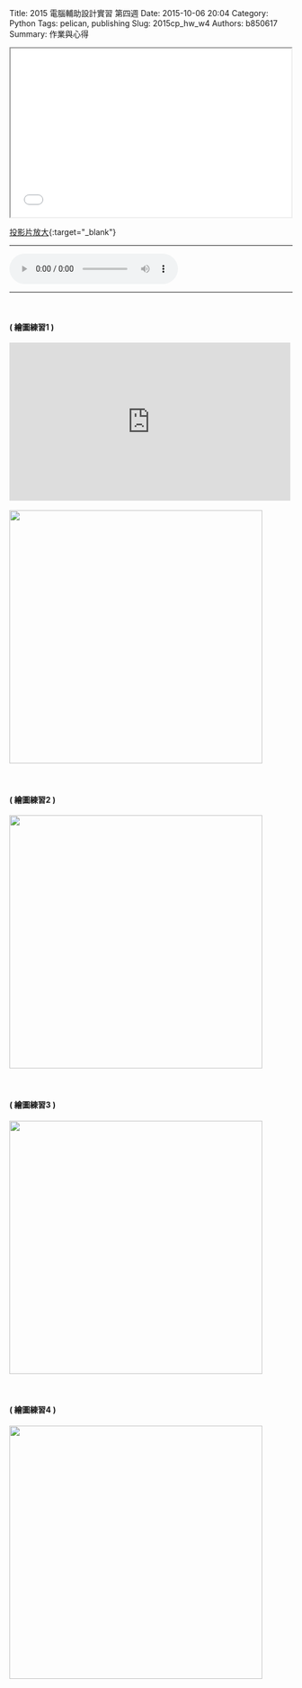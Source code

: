 Title: 2015 電腦輔助設計實習 第四週
Date: 2015-10-06 20:04
Category: Python
Tags: pelican, publishing
Slug: 2015cp_hw_w4
Authors: b850617
Summary: 作業與心得

<iframe src="40323250_cp_w2.html" width="500" height="300"></iframe>

[投影片放大](40323250_cp_w2.html){:target="_blank"}
<br>
<hr>
<html>
<head>
<title>e_tang.m3u</title>
</head>
<body>
    <audio controls pause loop>
        <source src="https://copy.com/1T8PJ4TNzK1y3Hsv">
    </audio>
</body>
</html>
<hr>
<br>
<h4>( 繪圖練習1 )</h4>
<iframe src="https://player.vimeo.com/video/142662746" width="500" height="281" frameborder="0" webkitallowfullscreen mozallowfullscreen allowfullscreen></iframe>
<br>
<br>
<img src="https://copy.com/EH2DIsAmdDUteTqJ"width="450"height="450">
<br>
<br>
<br>
<h4>( 繪圖練習2 )</h4>
<img src="https://copy.com/Q1IU0u6bBigb3XQG"width="450"height="450">
<br>
<br>
<br>
<h4>( 繪圖練習3 )</h4>
<img src="https://copy.com/HadsQlWBS0KVreej"width="450"height="450">
<br>
<br>
<br>
<h4>( 繪圖練習4 )</h4>
<img src="https://copy.com/9yaHBDA26vGtQUmn"width="450"height="450">
<br>
<br>
<br>


